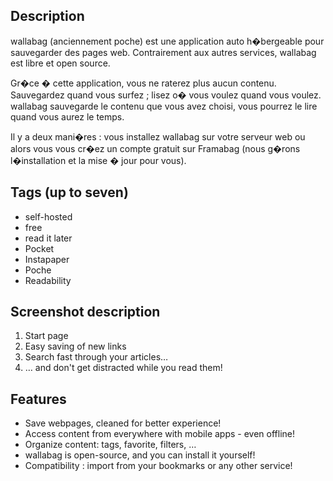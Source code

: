 ## Description
wallabag (anciennement poche) est une application auto h�bergeable pour sauvegarder des pages web. Contrairement aux autres services, wallabag est libre et open source.

Gr�ce � cette application, vous ne raterez plus aucun contenu. Sauvegardez quand vous surfez ; lisez o� vous voulez quand vous voulez. wallabag sauvegarde le contenu que vous avez choisi, vous pourrez le lire quand vous aurez le temps.

Il y a deux mani�res : vous installez wallabag sur votre serveur web ou alors vous vous cr�ez un compte gratuit sur Framabag (nous g�rons l�installation et la mise � jour pour vous).

## Tags (up to seven)
- self-hosted
- free
- read it later
- Pocket
- Instapaper
- Poche
- Readability

## Screenshot description
1. Start page
2. Easy saving of new links
3. Search fast through your articles…
4. … and don't get distracted while you read them!

## Features
- Save webpages, cleaned for better experience!
- Access content from everywhere with mobile apps - even offline!
- Organize content: tags, favorite, filters, …
- wallabag is open-source, and you can install it yourself!
- Compatibility : import from your bookmarks or any other service!
